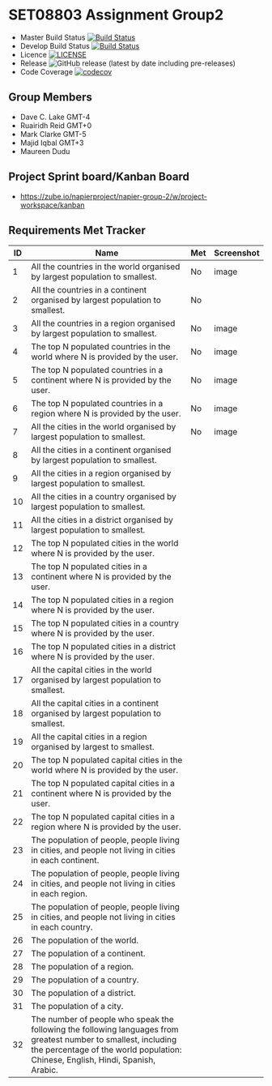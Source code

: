 # SET08803 Assignment Group2


- Master Build Status [![Build Status](https://www.travis-ci.com/dclake/SET08803Group2.svg?branch=main)](https://www.travis-ci.com/dclake/SET08803Group2) 
- Develop Build Status [![Build Status](https://www.travis-ci.com/dclake/SET08803Group2.svg?branch=main)](https://www.travis-ci.com/dclake/SET08803Group2)
- Licence [![LICENSE](https://img.shields.io/github/license/dclake/SET08803Group2.svg?style=flat-square)](https://github.com/dclake/SET08803Group2/blob/main/LICENSE)
- Release ![GitHub release (latest by date including pre-releases)](https://img.shields.io/github/v/release/dclake/SET08803Group2?include_prereleases)
- Code Coverage [![codecov](https://codecov.io/gh/dclake/SET08803Group2/branch/main/graph/badge.svg?token=HIRW4BV47J)](https://codecov.io/gh/dclake/SET08803Group2)

## Group Members
- Dave C. Lake	    GMT-4
- Ruairidh Reid     GMT+0 
- Mark Clarke       GMT-5
- Majid Iqbal 	    GMT+3
- Maureen Dudu

## Project Sprint board/Kanban Board 
- https://zube.io/napierproject/napier-group-2/w/project-workspace/kanban

## Requirements Met Tracker

| ID    | Name | Met  | Screenshot |
|-------|------|------|------------|
| 1     | All the countries in the world organised by largest population to smallest. | No | image |
| 2     | All the countries in a continent organised by largest population to smallest. | No |   |
| 3     | All the countries in a region organised by largest population to smallest. | No | image |
| 4     | The top N populated countries in the world where N is provided by the user.| No | image |
| 5     | The top N populated countries in a continent where N is provided by the user.| No | image |
| 6     | The top N populated countries in a region where N is provided by the user. | No | image |
| 7     | All the cities in the world organised by largest population to smallest. | No| image |
| 8     | All the cities in a continent organised by largest population to smallest.
| 9     | All the cities in a region organised by largest population to smallest.
| 10    | All the cities in a country organised by largest population to smallest.
| 11    | All the cities in a district organised by largest population to smallest.
| 12    | The top N populated cities in the world where N is provided by the user.
| 13    | The top N populated cities in a continent where N is provided by the user.
| 14    | The top N populated cities in a region where N is provided by the user.
| 15    | The top N populated cities in a country where N is provided by the user.
| 16    | The top N populated cities in a district where N is provided by the user.
| 17    | All the capital cities in the world organised by largest population to smallest.
| 18    | All the capital cities in a continent organised by largest population to smallest.
| 19    | All the capital cities in a region organised by largest to smallest.
| 20    | The top N populated capital cities in the world where N is provided by the user.
| 21    | The top N populated capital cities in a continent where N is provided by the user.
| 22    | The top N populated capital cities in a region where N is provided by the user.
| 23    | The population of people, people living in cities, and people not living in cities in each continent.
| 24    | The population of people, people living in cities, and people not living in cities in each region.
| 25    | The population of people, people living in cities, and people not living in cities in each country.
| 26    | The population of the world.
| 27    | The population of a continent.
| 28    | The population of a region.
| 29    | The population of a country.
| 30    | The population of a district.
| 31    | The population of a city.
| 32    | The number of people who speak the following the following languages from greatest number to smallest, including the percentage of the world population: Chinese, English, Hindi, Spanish, Arabic. |